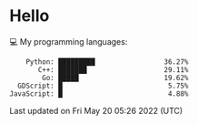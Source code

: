 # Hello

💻 My programming languages:

```
    Python: █████████                 36.27%
       C++: ███████                   29.11%
        Go: █████                     19.62%
  GDScript: █                          5.75%
JavaScript: █                          4.88%
```

Last updated on Fri May 20 05:26 2022 (UTC)

